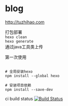 # blog
http://tuzhihao.com



打包部署  
`hexo clean`  
`hexo generate`  
通过java工具类上传  

第一次使用  
```

# 全局安装hexo
npm install --global hexo

# 安装项目依赖
npm install --save-dev

```

ci build status [![Build Status](https://travis-ci.org/Methol/blog.svg?branch=master)](https://travis-ci.org/Methol/blog)
